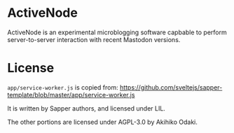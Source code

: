 # ActiveNode

ActiveNode is an experimental microblogging software capbable to perform
server-to-server interaction with recent Mastodon versions.

# License

`app/service-worker.js` is copied from:
https://github.com/sveltejs/sapper-template/blob/master/app/service-worker.js

It is written by Sapper authors, and licensed under LIL.

The other portions are licensed under AGPL-3.0 by Akihiko Odaki.
